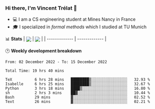 ### Hi there, I'm Vincent Trélat 👋
 - 💻 I am a CS engineering student at Mines Nancy in France
 - 🎓 I specialized in *formal methods* which I studied at TU Munich

📊 **Stats**
| <img align="center" src="https://github-readme-stats.vercel.app/api?username=VTrelat&show_icons=true&include_all_commits=true&theme=tokyonight&hide_border=true" /> | <img align="center" src="https://github-readme-stats.vercel.app/api/top-langs/?username=VTrelat&layout=compact&theme=tokyonight&hide_border=true&exclude_repo=ElevatorSimulator" /> |
| ------------- | ------------- |

🕑 **Weekly development breakdown**
<!--START_SECTION:waka-->

```text
From: 02 December 2022 - To: 15 December 2022

Total Time: 19 hrs 40 mins

TeX          6 hrs 28 mins   ████████▒░░░░░░░░░░░░░░░░   32.93 %
Isabelle     6 hrs 25 mins   ████████▒░░░░░░░░░░░░░░░░   32.67 %
Python       3 hrs 18 mins   ████▒░░░░░░░░░░░░░░░░░░░░   16.80 %
sh           2 hrs 3 mins    ██▓░░░░░░░░░░░░░░░░░░░░░░   10.44 %
Bash         29 mins         ▓░░░░░░░░░░░░░░░░░░░░░░░░   02.52 %
Text         26 mins         ▓░░░░░░░░░░░░░░░░░░░░░░░░   02.21 %
```

<!--END_SECTION:waka-->
